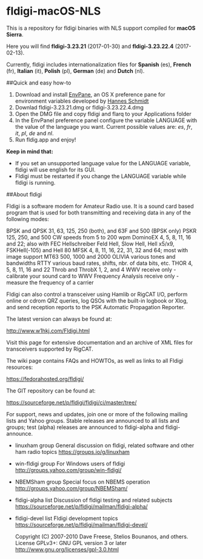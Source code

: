 # fldigi-macOS-NLS
This is a repository for fldigi binaries with NLS support compiled for **macOS Sierra**.

Here you will find **fldigi-3.23.21** (2017-01-30) and **fldigi-3.23.22.4** (2017-02-13).

Currently, fldigi includes internationalization files for **Spanish** (es), **French** (fr), **Italian** (it), **Polish** (pl), **German** (de) and **Dutch** (nl).

##Quick and easy how-to

1. Download and install [EnvPane](https://github.com/hschmidt/EnvPane), an OS X preference pane for environment variables developed by [Hannes Schmidt](https://diaryproducts.net/)
2. Downlad fldigi-3.23.21.dmg or fldigi-3.23.22.4.dmg
3. Open the DMG file and copy fldigi and flarq to your Applications folder 
4. In the EnvPanel preference panel configure the variable LANGUAGE with the value of the language you want. Current possible values are: _es_, _fr_, _it_, _pl_, _de_ and _nl_.
5. Run fldig.app and enjoy!

**Keep in mind that:**

* If you set an unsupported language value for the LANGUAGE variable, fldigi will use english for its GUI.
* Fldigi must be restarted if you change the LANGUAGE variable while fldigi is running.

##About fldigi

Fldigi is a software modem for Amateur Radio use. It is a sound card based
program that is used for both transmitting and receiving data in any of the
following modes:

BPSK and QPSK        31, 63, 125, 250 (both), and 63F and 500 (BPSK only)
PSKR                 125, 250, and 500
CW                   speeds from 5 to 200 wpm
DominoEX             4, 5, 8, 11, 16 and 22; also with FEC
Hellschreiber        Feld Hell, Slow Hell, Hell x5/x9, FSKHell(-105) and Hell 80
MFSK                 4, 8, 11, 16, 22, 31, 32 and 64; most with image support
MT63                 500, 1000 and 2000
OLIVIA               various tones and bandwidths
RTTY                 various baud rates, shifts, nbr. of data bits, etc.
THOR                 4, 5, 8, 11, 16 and 22
Throb and ThrobX     1, 2, and 4
WWV                  receive only - calibrate your sound card to WWV
Frequency Analysis   receive only - measure the frequency of a carrier

Fldigi can also control a transceiver using Hamlib or RigCAT I/O, perform online
or cdrom QRZ queries, log QSOs with the built-in logbook or Xlog, and send
reception reports to the PSK Automatic Propagation Reporter.


The latest version can always be found at:

  http://www.w1hkj.com/Fldigi.html

Visit this page for extensive documentation and an archive of XML files for
transceivers supported by RigCAT.


The wiki page contains FAQs and HOWTOs, as well as links to all Fldigi
resources:

  https://fedorahosted.org/fldigi/

The GIT repository can be found at:

  https://sourceforge.net/p/fldigi/fldigi/ci/master/tree/

For support, news and updates, join one or more of the following mailing lists
and Yahoo groups.  Stable releases are announced to all lists and groups; test
(alpha) releases are announced to fldigi-alpha and fldigi-announce.

  * linuxham group
    General discussion on fldigi, related software and other ham radio topics
   https://groups.io/g/linuxham

  * win-fldigi group
    For Windows users of fldigi
    http://groups.yahoo.com/group/win-fldigi/

  * NBEMSham group
    Special focus on NBEMS operation
    http://groups.yahoo.com/group/NBEMSham/

  * fldigi-alpha list
    Discussion of fldigi testing and related subjects
    https://sourceforge.net/p/fldigi/mailman/fldigi-alpha/

  * fldigi-devel list
    Fldigi development topics
    https://sourceforge.net/p/fldigi/mailman/fldigi-devel/
    
    Copyright (C) 2007-2010 Dave Freese, Stelios Bounanos, and others. License GPLv3+: GNU GPL version 3 or later http://www.gnu.org/licenses/gpl-3.0.html

